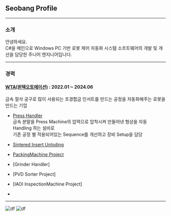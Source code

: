 ## Seobang Profile

---
### 소개

안녕하세요.<br>
C#을 메인으로 Windows PC 기반 로봇 제어 자동화 시스템 소프트웨어의 개발 및 개선을 담당한 주니어 엔지니어입니다.


---

### 경력

####  [WTA(윈텍오토메이션)](https://wta.kr/) : 2022.01 ~ 2024.06
금속 절삭 공구로 많이 사용되는 초경합금 인서트를 만드는 공정을 자동화해주는 로봇을 만드는 기업<br>

- [Press Handler](https://youtu.be/RixT2dZF_7Y) <br>
금속 분말을 Press Machine의 압력으로 압착시켜 만들어낸 형상을 자동 Handling 하는 설비로 <br>
기존 공정 별 적용되어있는 Sequence를 개선하고 장비 Setup을 담당

- [Sintered Insert Unloding](https://youtu.be/vwi100XBGm8) <br>

- [PackingMachine Project](https://www.youtube.com/watch?v=qEE0KorFnBo)
  
- [Grinder Handler]

- [PVD Sorter Project]

- [IAOI InspectionMachine Project]

- 
---



![df](https://img.shields.io/badge/Google-4285F4?logo=google&logoColor=fff&style=for-the-badge)
![df](https://img.shields.io/badge/C%23-239120?style=for-the-badge&logo=c-sharp&logoColor=white)
